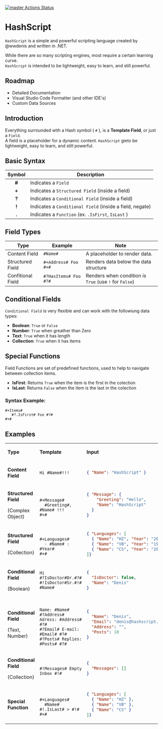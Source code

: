 [![master Actions Status](https://github.com/wwdenis/vbparser/workflows/test/badge.svg)](https://github.com/wwdenis/HashScript/actions)

# HashScript
`HashScript` is a simple and powerful scripting language created by @wwdenis and written in .NET.


While there are so many scripting engines, most require a certain learning curve.  
`HashScript` is intended to be lightweight, easy to learn, and still  powerful.

## Roadmap
- Detailed Documentation
- Visual Studio Code Formatter (and other IDE's)
- Custom Data Sources

## Introduction
Everything surrounded with a Hash symbol ( `#` ), is a **Template Field**, or just a `Field`.  
A field is a placeholder for a dynamic content.
`HashScript` gieto be lightweight, easy to learn, and still  powerful.

## Basic Syntax

| Symbol | Description |
| :--: | --------- |
| **#** | Indicates a `Field` |
| **+** | Indicates a `Structured Field` (inside a field) |
| **?** | Indicates a `Conditional Field` (inside a field) |
| **!** | Indicates a `Conditional Field` (inside a field, negate) |
| **.** | Indicates a `Function` (ex. `.IsFirst`, `IsLast` )  |

## Field Types

| Type | Example | Note |
| -- | -- | -- |
| Content Field | `#Name#` | A placeholder to render data. |
| Structured Field | `#+Address# Foo #+# `| Renders data below the data structure |
| Confitional Field | `#?HasItems# Foo #?# `| Renders when condition is `True` (use `!` for `False`) |

## Conditional Fields
`Conditional Field` is very flexible and can work with the followiung data types:
- **Boolean**: `True` or `False`
- **Number**: `True` when greather than Zero
- **Text**: `True` when it has length
- **Collection**: `True` when it has items

## Special Functions
Field Functions are set of predefined functions, used to help to navigate between collection items.
- **IsFirst**: Returns `True` when the item is the first in the colection
- **IsLast**: Returns `False` when the item is the last in the colection


### Syntax Example:
```
#+Items#
   #?.IsFirst# Foo #?#
#+# 
```

## Examples

<table>


<tr>
<td>

**Type** 

</td>
<td>

**Template** 

</td>
<td>

**Input** 

</td>
<td>

**Output** 

</td>
</tr>
<tr>
  <td>

  **Content Field**

  </td>
  <td>

  ```
  Hi #Name#!!!
  ```

  </td>
  <td>
      
  ```json
  { "Name": "HashScript" }
  ```
  </td>
  <td>
      
  ```
  Hi HashScript!!!         
  ```
  </td>
</tr>

<tr>
  <td>

  **Structured Field**

  (Complex Object)

  </td>
  <td>

  ```

  #+Message#
    #Greeting#, #Name# !!!
  #+#

  ```

  </td>
  <td>
      
  ```json
  { "Message": { 
      "Greeting": "Hello",
      "Name": "HashScript"
    }
  }
  ```
  </td>
  <td>
      
  ```
 
 
  Hello, HashScript
  

  ```
  </td>
</tr>

<tr>
  <td>

  **Structured Field**
  
  (Collection)

  </td>
  <td>

  ```

  #+Languages#
    - #Name# : #Year#
  #+#

  ```

  </td>
  <td>
      
  ```json
  { "Languages": [
    { "Name": "HZ", "Year": "2022" },
    { "Name": "VB", "Year": "1964" },
    { "Name": "CS", "Year": "2000" }
  ]}
  ```
  </td>
  <td>
      
  ```
 
  - HZ: 2022
  - VB: 1964
  - CS: 2000
  
  ```
  </td>
</tr>

<tr>
  <td>

  **Conditional Field**

  (Boolean)
  </td>
  <td>

  ```
  Hi
  #?IsDoctor#Dr.#?#
  #!IsDoctor#Sr.#!#
  #Name#
  ```

  </td>
  <td>
      
  ```json
  { 
    "IsDoctor": false,
    "Name": "Denis"
  }
  ```
  </td>
  <td>
      
  ```
  Hi

  Sr.
  Denis
  ```
  </td>
</tr>

<tr>
  <td>

  **Conditional Field**

  (Text, Number)
  </td>
  <td>

  ```

  Name: #Name#
  #?Address# Adress: #Address# #?#
  #?Email# E-mail: #Email# #?#
  #?Posts# Replies: #Posts# #?#

  ```

  </td>
  <td>
      
  ```json
  { 
    "Name": "Denis",
    "Email": "denis@hashscript.org",
    "Address": "",
    "Posts": 10
  }
  ```
  </td>
  <td>
      
  ```

  Name: Denis
    
  E-mail: denis@hashscript.org
  Replies: 10

  ```
  </td>
</tr>

<tr>
  <td>

  **Conditional Field**

  (Collection)
  </td>
  <td>

  ```

  #!Messages# Empty Inbox #!#

  ```

  </td>
  <td>
      
  ```json
  { 
    "Messages": []
  }
  ```
  </td>
  <td>
      
  ```

  Empty Inbox

  ```
  </td>
</tr>

<tr>
  <td>

  **Special Function**

  </td>
  <td>

  ```

  #+Languages#
    #Name# #!.IsLast# > #!#
  #+#

  ```

  </td>
  <td>
      
  ```json
  { "Languages": [
    { "Name": "HZ" },
    { "Name": "VB" },
    { "Name": "CS" }
  ]}
  ```
  </td>
  <td>
      
  ```


  HZ > VB > CS


  ```
  </td>
</tr>

</table>